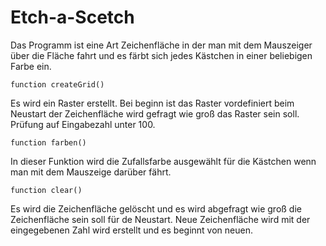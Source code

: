 # Etch-a-Scetch

Das Programm ist eine Art Zeichenfläche in der man mit dem Mauszeiger über die Fläche fahrt und es färbt sich
jedes Kästchen in einer beliebigen Farbe ein.

```
function createGrid()
```

Es wird ein Raster erstellt. Bei beginn ist das Raster vordefiniert beim Neustart der Zeichenfläche
wird gefragt wie groß das Raster sein soll. Prüfung auf Eingabezahl unter 100.

```
function farben()
```

In dieser Funktion wird die Zufallsfarbe ausgewählt für die Kästchen wenn man mit dem Mauszeige darüber fährt.

```
function clear()
```

Es wird die Zeichenfläche gelöscht und es wird abgefragt wie groß die Zeichenfläche sein soll für de Neustart.
Neue Zeichenfläche wird mit der eingegebenen Zahl wird erstellt und es beginnt von neuen.

